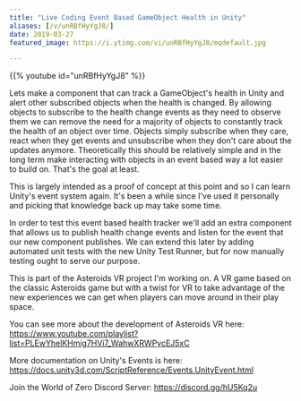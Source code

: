 ```yaml
---
title: "Live Coding Event Based GameObject Health in Unity"
aliases: [/v/unRBfHyYgJ8/]
date: 2019-03-27
featured_image: https://i.ytimg.com/vi/unRBfHyYgJ8/mqdefault.jpg

---
```


{{% youtube id="unRBfHyYgJ8" %}}

Lets make a component that can track a GameObject's health in Unity and alert other subscribed objects when the health is changed. By allowing objects to subscribe to the health change events as they need to observe them we can remove the need for a majority of objects to constantly track the health of an object over time. Objects simply subscribe when they care, react when they get events and unsubscribe when they don't care about the updates anymore. Theoretically this should be relatively simple and in the long term make interacting with objects in an event based way a lot easier to build on. That's the goal at least.

This is largely intended as a proof of concept at this point and so I can learn Unity's event system again. It's been a while since I've used it personally and picking that knowledge back up may take some time.

In order to test this event based health tracker we'll add an extra component that allows us to publish health change events and listen for the event that our new component publishes. We can extend this later by adding automated unit tests with the new Unity Test Runner, but for now manually testing ought to serve our purpose.

This is part of the Asteroids VR project I'm working on. A VR game based on the classic Asteroids game but with a twist for VR to take advantage of the new experiences we can get when players can move around in their play space.

You can see more about the development of Asteroids VR here: https://www.youtube.com/playlist?list=PLEwYhelKHmig7HVi7_WahwXRWPycEJ5xC

More documentation on Unity's Events is here: https://docs.unity3d.com/ScriptReference/Events.UnityEvent.html

Join the World of Zero Discord Server: https://discord.gg/hU5Kq2u